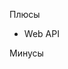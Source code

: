 <SlideLogo framework="HonoJS" title="Плюсы и минусы"/>

<p class="text-green">Плюсы</p>

<v-clicks>

- Web API

</v-clicks>
<p class="text-red">Минусы</p>
<!-- <v-clicks>

- Powered by Bun
- Молодой

</v-clicks> -->
